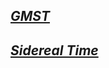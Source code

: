

## [*GMST*](http://douglasallen.github.com/planets/)
## [*Sidereal Time*](http://docs.kde.org/stable/en/kdeedu/kstars/ai-sidereal.html)